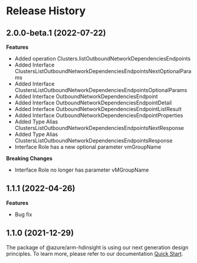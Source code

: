 # Release History
    
## 2.0.0-beta.1 (2022-07-22)
    
**Features**

  - Added operation Clusters.listOutboundNetworkDependenciesEndpoints
  - Added Interface ClustersListOutboundNetworkDependenciesEndpointsNextOptionalParams
  - Added Interface ClustersListOutboundNetworkDependenciesEndpointsOptionalParams
  - Added Interface OutboundNetworkDependenciesEndpoint
  - Added Interface OutboundNetworkDependenciesEndpointDetail
  - Added Interface OutboundNetworkDependenciesEndpointListResult
  - Added Interface OutboundNetworkDependenciesEndpointProperties
  - Added Type Alias ClustersListOutboundNetworkDependenciesEndpointsNextResponse
  - Added Type Alias ClustersListOutboundNetworkDependenciesEndpointsResponse
  - Interface Role has a new optional parameter vmGroupName

**Breaking Changes**

  - Interface Role no longer has parameter vMGroupName
    
## 1.1.1 (2022-04-26)

**Features**

  - Bug fix

## 1.1.0 (2021-12-29)

The package of @azure/arm-hdinsight is using our next generation design principles. To learn more, please refer to our documentation [Quick Start](https://aka.ms/js-track2-quickstart).

